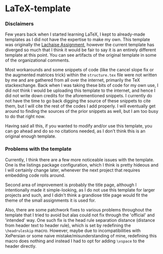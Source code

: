 # LaTeX-template

### Disclaimers
Few years back when I started learning LaTeX, I kept to already-made templates as I did not have the expertise to make my own.
This template was originally the [Lachaise Assignment](https://www.latextemplates.com/template/lachaise-assignment), however the current template has diverged so much
that I think it would be fair to say it is an entirely different template at this point. You can see artifacts of the original template in some of the organizational comments.

Most workarounds and some snippets of code (like the cancel slope fix or the augmented matrices trick) within the `structure.tex` file were not written by me 
and are gathered from all over the internet, primarily the TeX stackexchange. Back when I was taking these bits of code for my own use, 
I did not think I would be uploading this template to the internet, and hence I did not write down credits for the aforementioned snippets.
I currently do not have the time to go back digging the source of these snippets to cite them, but I will cite the rest of the codes I add
properly. I will eventually get around to finding the sources of the prior snippets as well, but I am too busy to do that right now.

Having said all this, if you wanted to modify and/or use this template, you can go ahead and do so no citations needed, as I don't think this is an original enough template.

### Problems with the template
Currently, I think there are a few more noticeable issues with the template.
One is the listings package configuration, which I think is pretty hideous and I will certainly change later, whenever the next project that requires embedding code rolls around.

Second area of improvement is probably the title page, although I intentionally made it simple-looking, as I do not use this template for larger projects and such, and I didn't think
a grandiose title page would fit the theme of the small assignments it is used for.

Also, there are some patchwork fixes to various problems throughout the template that I tried to avoid but alas could not fix through the 'official' and 'intended' way.
One such fix is the head rule separation distance (distance from header text to header rule), which is set by redefining the `\headruleskip` macro. However, maybe due to
incompatibilities with XePersian or some naive mistake/misunderstanding of mine, redefining this macro does nothing and instead I had to opt for adding `\vspace` to the header directly.